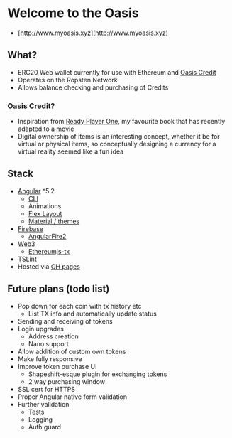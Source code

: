 # Welcome to the Oasis
 - [http://www.myoasis.xyz](http://www.myoasis.xyz)

## What?
 - ERC20 Web wallet currently for use with Ethereum and [Oasis Credit](https://github.com/alsco77/oasis-credit)
 - Operates on the Ropsten Network
 - Allows balance checking and purchasing of Credits
 
### Oasis Credit?
 - Inspiration from [Ready Player One](https://www.goodreads.com/book/show/9969571-ready-player-one), my favourite book that has recently adapted to a [movie](https://www.youtube.com/watch?v=cSp1dM2Vj48)
 - Digital ownership of items is an interesting concept, whether it be for virtual or physical items, so conceptually designing a currency for a virtual reality seemed like a fun idea

## Stack
 - [Angular](https://angular.io/) ^5.2
    - [CLI](https://github.com/angular/angular-cli)
    - Animations
    - [Flex Layout](https://github.com/angular/flex-layout)
    - [Material / themes](https://material.angular.io/)
 - [Firebase](https://firebase.google.com/)
    - [AngularFire2](https://github.com/angular/angularfire2)
 - [Web3](https://github.com/ethereum/web3.js/)
    - [Ethereumjs-tx](https://github.com/ethereumjs/ethereumjs-tx)
 - [TSLint](https://palantir.github.io/tslint/) 
 - Hosted via [GH pages](https://pages.github.com/)


## Future plans (todo list)
 - Pop down for each coin with tx history etc
    - List TX info and automatically update status
 - Sending and receiving of tokens
 - Login upgrades
    - Address creation
    - Nano support
 - Allow addition of custom own tokens
 - Make fully responsive
 - Improve token purchase UI
    - Shapeshift-esque plugin for exchanging tokens
    - 2 way purchasing window
 - SSL cert for HTTPS
 - Proper Angular native form validation
 - Further validation
    - Tests
    - Logging
    - Auth guard
